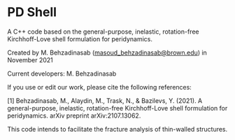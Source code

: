 # PD Shell

A C++ code based on the general-purpose, inelastic, rotation-free Kirchhoff-Love shell formulation for peridynamics.

Created by M. Behzadinasab (masoud_behzadinasab@brown.edu) in November 2021

Current developers: M. Behzadinasab

If you use or edit our work, please cite the following references:

[1] Behzadinasab, M., Alaydin, M., Trask, N., & Bazilevs, Y. (2021). A general-purpose, inelastic, rotation-free Kirchhoff-Love shell formulation for peridynamics. arXiv preprint arXiv:2107.13062.

This code intends to facilitate the fracture analysis of thin-walled structures.
